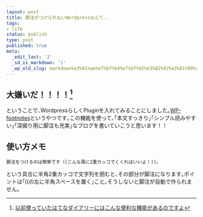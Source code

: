 ```yaml
---
layout: post
title: 脚注がつけられないWordpressなんて．．．
tags:
- life
status: publish
type: post
published: true
meta:
  _edit_last: '2'
  _sd_is_markdown: '1'
  _wp_old_slug: markdown%e3%81%ae%e7%b7%b4%e7%bf%92%e3%82%92%e3%81%99%e3%82%8b
---
```

## 大嫌いだ！！！！[^1]

[^1]:<a href="http://hatenadiary.g.hatena.ne.jp/keyword/%E8%84%9A%E6%B3%A8%E3%82%92%E3%81%A4%E3%81%91%E3%82%8B%EF%BC%88%E8%84%9A%E6%B3%A8%E8%A8%98%E6%B3%95%EF%BC%89">以前使っていたはてなダイアリーにはこんな便利な機能があるのですよ</a>

<p>ということで､WordpressらしくPluginを入れてみることにしました｡<a href="http://www.elvery.net/drzax/wordpress-footnotes-plugin">WP-footnotes</a>というやつです｡この機能を使って､｢本文すっきり｣｢シンプル読みやすい｣｢深掘り用に脚注も充実｣なブログを書いていこうと思います！！</p>

<h2>使い方メモ</h2>

<p><code>脚注をつけるのは簡単です（(こんな風に2重カッコでくくればいいよ！))｡</code></p>

<p>という具合に半角2重カッコで文字列を囲むと､その部分が脚注になります｡ポイントは｢((の左に半角スペースを置く｣こと｡そうしないと脚注が自動で作られません｡</p>
